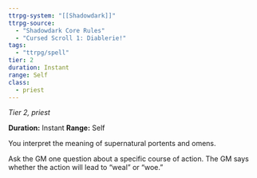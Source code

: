 ```yaml
---
ttrpg-system: "[[Shadowdark]]"
ttrpg-source: 
  - "Shadowdark Core Rules"
  - "Cursed Scroll 1: Diablerie!"
tags:
  - "ttrpg/spell"
tier: 2
duration: Instant
range: Self
class:
  - priest
---
```

*Tier 2, priest*

**Duration:** Instant
**Range:** Self

You interpret the meaning of supernatural portents and omens.

Ask the GM one question about a specific course of action. The GM says whether the action will lead to “weal” or “woe.”

